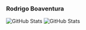 ### Rodrigo Boaventura
![GitHub Stats](https://github-readme-stats.vercel.app/api?username=RodrigoBoaventura&show_icons=true&theme=radical)
![GitHub Stats](https://github-readme-stats.vercel.app/api/top-langs?username=RodrigoBoaventura&show_icons=true&theme=radical)
